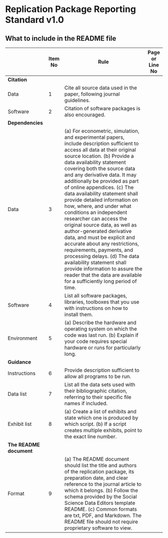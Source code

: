 # Replication Package Reporting Standard v1.0
## What to include in the README file

| | Item No | Rule | Page or Line No |
|---|---|---|---|
| **Citation** |
| Data| 1 | Cite all source data used in the paper, following journal guidelines. | |
| Software | 2 | Citation of software packages is also encouraged. | |
| **Dependencies** |
| Data | 3 |(a) For econometric, simulation, and experimental papers, include description sufficient to access all data at their original source location. (b) Provide a data availability statement covering both the source data and any derivative data. It may additionally be provided as part of online appendices. (c) The data availability statement shall provide detailed information on how, where, and under what conditions an independent researcher can access the original source data, as well as author-generated derivative data, and must be explicit and accurate about any restrictions, requirements, payments, and processing delays. (d) The data availability statement shall provide information to assure the reader that the data are available for a sufficiently long period of time. | |
| Software | 4 | List all software packages, libraries, toolboxes that you use with instructions on how to install them. | |
| Environment | 5 | (a) Describe the hardware and operating system on which the code was last run. (b) Explain if your code requires special hardware or runs for particularly long. | |
| **Guidance** |
| Instructions | 6 | Provide description sufficient to allow all programs to be run. | |
| Data list | 7 | List all the data sets used with their bibliographic citation, referring to their specific file names if included. | |
| Exhibit list | 8 | (a) Create a list of exhibits and state which one is produced by which script. (b) If a script creates multiple exhibits, point to the exact line number. | |
| **The README document** |
| Format | 9 | (a) The README document should list the title and authors of the replication package, its preparation date, and clear reference to the journal article to which it belongs. (b) Follow the schema provided by the Social Science Data Editors template README. (c) Common formats are txt, PDF, and Markdown. The README file should not require proprietary software to view. | |
